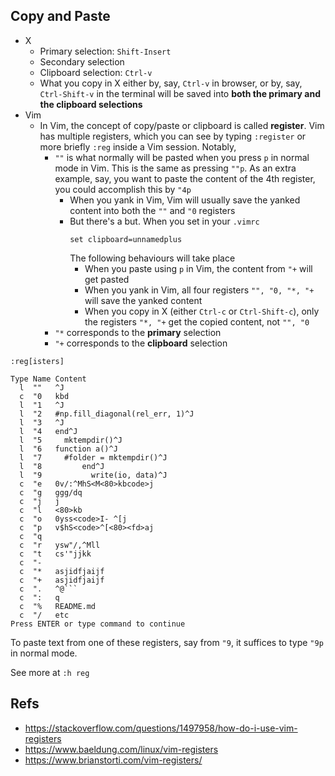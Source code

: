 ## Copy and Paste
- X
    - Primary selection: `Shift-Insert`
    - Secondary selection
    - Clipboard selection: `Ctrl-v`
    - What you copy in X either by, say, `Ctrl-v` in browser, or by, say,
      `Ctrl-Shift-v` in the terminal will be saved into **both the primary
      and the clipboard selections**
- Vim
    - In Vim, the concept of copy/paste or clipboard is called **register**.
      Vim has multiple registers, which you can see by typing `:register` or
      more briefly `:reg` inside a Vim session. Notably,
        - `""` is what normally will be pasted when you press `p` in normal
          mode in Vim. This is the same as pressing `""p`. As an extra example,
          say, you want to paste the content of the 4th register, you could
          accomplish this by `"4p`
            - When you yank in Vim, Vim will usually save the yanked content
              into both the `""` and `"0` registers
            - But there's a but. When you set in your `.vimrc`
              ```
              set clipboard=unnamedplus
              ```
              The following behaviours will take place
                - When you paste using `p` in Vim, the content from `"+` will get
                  pasted
                - When you yank in Vim, all four registers `"", "0, "*, "+` will save
                  the yanked content
                - When you copy in X (either `Ctrl-c` or `Ctrl-Shift-c`), only the
                  registers `"*, "+` get the copied content, not `"", "0`
        - `"*` corresponds to the **primary** selection
        - `"+` corresponds to the **clipboard** selection

```vim
:reg[isters]
```

```
Type Name Content
  l  ""   ^J
  c  "0   kbd
  l  "1   ^J
  l  "2   #np.fill_diagonal(rel_err, 1)^J
  l  "3   ^J
  l  "4   end^J
  l  "5     mktempdir()^J
  l  "6   function a()^J
  l  "7     #folder = mktempdir()^J
  l  "8         end^J
  l  "9           write(io, data)^J
  c  "e   0v/:^MhS<M<80>kbcode>j
  c  "g   ggg/dq
  c  "j   j
  c  "l   <80>kb
  c  "o   0yss<code>I- ^[j
  c  "p   v$hS<code>^[<80><fd>aj
  c  "q
  c  "r   ysw"/,^Mll
  c  "t   cs'"jjkk
  c  "-
  c  "*   asjidfjaijf
  c  "+   asjidfjaijf
  c  ".   ^@```
  c  ":   q
  c  "%   README.md
  c  "/   etc
Press ENTER or type command to continue
```

To paste text from one of these registers, say from `"9`, it
suffices to type `"9p` in normal mode.

See more at `:h reg`


## Refs
- <https://stackoverflow.com/questions/1497958/how-do-i-use-vim-registers>
- <https://www.baeldung.com/linux/vim-registers>
- <https://www.brianstorti.com/vim-registers/>
